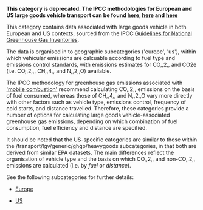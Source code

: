 **This category is deprecated. The IPCC methodologies for European and
US large goods vehicle transport can be found
[here](European_road_transport_by_IPCC),
[here](US_road_transport_with_alternative_fuels_by_IPCC) and
[here](US_road_transport_with_alternative_fuels_by_IPCC)**

This category contains data associated with large goods vehicle in both
European and US contexts, sourced from the IPCC [Guidelines for National
Greenhouse Gas Inventories](http://www.ipcc-nggip.iges.or.jp/).

The data is organised in to geographic subcategories ('europe', 'us'),
within which vehicular emissions are calcuable according to fuel type
and emissions control standards, with emissions estimates for CO,,2,,
and CO2e (i.e. CO,,2,,, CH,,4,, and N,,2,,O) available.

The IPCC methodology for greenhouse gas emissions associated with
['mobile
combustion'](http://www.ipcc-nggip.iges.or.jp/public/2006gl/pdf/2_Volume2/V2_3_Ch3_Mobile_Combustion.pdf)
recommend calculating CO,,2,, emissions on the basis of fuel consumed,
whereas those of CH,,4,, and N,,2,,O vary more directly with other
factors such as vehicle type, emissions control, frequency of cold
starts, and distance travelled. Therefore, these categories provide a
number of options for calculating large goods vehicle-associated
greenhouse gas emissions, depending on which combination of fuel
consumption, fuel efficiency and distance are specified.

It should be noted that the US-specific categories are similar to those
within the /transport/lgv/generic/ghgp/heavygoods subcategories, in that
both are derived from similar EPA datasets. The main differences reflect
the organisation of vehicle type and the basis on which CO,,2,, and
non-CO,,2,, emissions are calculated (i.e. by *fuel* or *distance*).

See the following subcategories for further details:

  - [Europe](European_heavy_duty_transport_IPCC)

<!-- end list -->

  - [US](US_heavy_duty_transport_IPCC)
